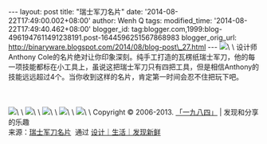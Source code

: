 --- layout: post title: "瑞士军刀名片" date:
'2014-08-22T17:49:00.002+08:00' author: Wenh Q tags: modified\_time:
'2014-08-22T17:49:40.462+08:00' blogger\_id:
tag:blogger.com,1999:blog-4961947611491238191.post-1644596251567868983
blogger\_orig\_url:
http://binaryware.blogspot.com/2014/08/blog-post\_27.html ---
![](https://images-blogger-opensocial.googleusercontent.com/gadgets/proxy?url=http%3A%2F%2Fsince1984.qiniudn.com%2Fwp-content%2Fuploads%2F2014%2F08%2F4fd9724843266f88f9a873604f691655.jpg&container=blogger&gadget=a&rewriteMime=image%2F*)\
\
设计师Anthony
Cole的名片绝对让你印象深刻。纯手工打造的瓦楞纸瑞士军刀，他的每一项技能都标在小工具上，虽说这把瑞士军刀只有四把工具，但是相信Anthony的技能远远超过4个。当你收到这样的名片，肯定第一时间会忍不住把玩下吧。\
\
\
\
![](https://images-blogger-opensocial.googleusercontent.com/gadgets/proxy?url=http%3A%2F%2Fsince1984.qiniudn.com%2Fwp-content%2Fuploads%2F2014%2F08%2F8cb4a1369bf7d32b3c66d707e0ab07e4.jpg&container=blogger&gadget=a&rewriteMime=image%2F*)\
\
![](https://images-blogger-opensocial.googleusercontent.com/gadgets/proxy?url=http%3A%2F%2Fsince1984.qiniudn.com%2Fwp-content%2Fuploads%2F2014%2F08%2F69abbe4845b9720c18a797b8ce7db3a1.jpg&container=blogger&gadget=a&rewriteMime=image%2F*)\
\
![](https://images-blogger-opensocial.googleusercontent.com/gadgets/proxy?url=http%3A%2F%2Fsince1984.qiniudn.com%2Fwp-content%2Fuploads%2F2014%2F08%2F75062428ce39ba2ae93c35334e4be078.jpg&container=blogger&gadget=a&rewriteMime=image%2F*)\
\
![](https://images-blogger-opensocial.googleusercontent.com/gadgets/proxy?url=http%3A%2F%2Fsince1984.qiniudn.com%2Fwp-content%2Fuploads%2F2014%2F08%2Fd98e8e32e1dc68d25cde6cca2caeb9a4.jpg&container=blogger&gadget=a&rewriteMime=image%2F*)\
\
![](https://images-blogger-opensocial.googleusercontent.com/gadgets/proxy?url=http%3A%2F%2Fsince1984.qiniudn.com%2Fwp-content%2Fuploads%2F2014%2F08%2Fe86de06f4088404c3a9e49b0d52fba1c.jpg&container=blogger&gadget=a&rewriteMime=image%2F*)\
\
Copyright © 2006-2013. [「一九八四」](http://since1984.cn/) |
发现和分享的乐趣
\
来源：[瑞士军刀名片](http://since1984.cn/post/2014-08-20/business-knife)  通过 [设计｜生活｜发现新鲜](http://since1984.cn/)
